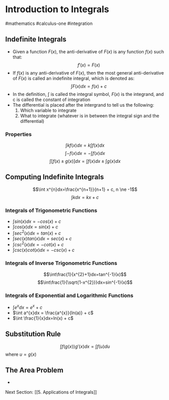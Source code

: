 # Introduction to Integrals
#mathematics #calculus-one #integration

## Indefinite Integrals
 - Given a function $F(x)$, the anti-derivative of $F(x)$ is any function $f(x)$ such that: $$f'(x)=F(x)$$
 - If $f(x)$ is any anti-derivative of $F(x)$, then the most general anti-derivative of $F(x)$ is called an indefinite integral, which is denoted as: $$\int F(x)dx = f(x) + c$$
 - In the definition, $\int$ is called the integral symbol, $F(x)$ is the integrand, and c is called the constant of integration
 - The differential is placed after the intergrand to tell us the following:
	1. Which variable to integrate
	2. What to integrate (whatever is in between the integral sign and the differential)

### Properties
$$\int kf(x)dx = k\int f(x)dx$$
$$\int -f(x)dx = -\int f(x)dx$$
$$\int [f(x) \pm g(x)]dx = \int f(x)dx \pm \int g(x)dx$$

## Computing Indefinite Integrals
$$\int x^{n}dx=\frac{x^{n+1}}{n+1} + c, n \ne -1$$
$$\int kdx = kx + c$$
### Integrals of Trigonometric Functions
 - $\int sin(x)dx = -cos(x)+c$
 - $\int cos(x)dx = sin(x)+c$
 - $\int sec^{2}(x)dx = tan(x)+c$
 - $\int sec(x)tan(x)dx = sec(x)+c$
 - $\int csc^{2}(x)dx = -cot(x)+c$
 - $\int csc(x)cot(x)dx = -csc(x)+c$

### Integrals of Inverse Trigonometric Functions
$$\int\frac{1}{x^{2}+1}dx=tan^{-1}(x)$$
$$\int\frac{1}{\sqrt{1-x^{2}}}dx=sin^{-1}(x)$$

### Integrals of Exponential and Logarithmic Functions
 - $\int e^{x}dx = e^{x}+c$
 - $\int a^{x}dx = \frac{a^{x}}{ln(a)} + c$
 - $\int \frac{1}{x}dx=ln(x) + c$

## Substitution Rule
$$\int f(g(x))g'(x)dx = \int f(u)du$$
where $u=g(x)$

## The Area Problem
 - 

Next Section: [[5. Applications of Integrals]]
